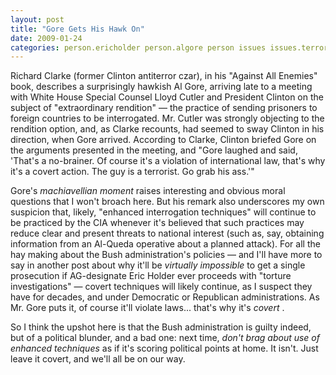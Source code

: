 ```yaml
---
layout: post
title: "Gore Gets His Hawk On"
date: 2009-01-24
categories: person.ericholder person.algore person issues issues.terrorism
---
```


Richard Clarke (former Clinton antiterror czar), in his "Against All Enemies"
book, describes a surprisingly hawkish Al Gore, arriving late to a meeting with
White House Special Counsel Lloyd Cutler and President Clinton on the subject of
"extraordinary rendition" &mdash; the practice of sending prisoners to foreign
countries to be interrogated. Mr. Cutler was strongly objecting to the rendition
option, and, as Clarke recounts, had seemed to sway Clinton in his direction,
when Gore arrived. According to Clarke, Clinton briefed Gore on the arguments
presented in the meeting, and "Gore laughed and said, 'That's a no-brainer. Of
course it's a violation of international law, that's why it's a covert action.
The guy is a terrorist. Go grab his ass.'"

Gore's _machiavellian moment_ raises interesting and obvious moral questions
that I won't broach here. But his remark also underscores my own suspicion that,
likely, "enhanced interrogation techniques" will continue to be practiced by the
CIA whenever it's believed that such practices may reduce clear and present
threats to national interest (such as, say, obtaining information from an
Al-Queda operative about a planned attack). For all the hay making about the
Bush administration's policies &mdash; and I'll have more to say in another post
about why it'll be _virtually impossible_ to get a single prosecution if
AG-designate Eric Holder ever proceeds with "torture investigations" &mdash;
covert techniques will likely continue, as I suspect they have for decades, and
under Democratic or Republican administrations. As Mr. Gore puts it, of course
it'll violate laws... that's why it's _covert_ .

So I think the upshot here is that the Bush administration is guilty indeed, but
of a political blunder, and a bad one: next time, _don't brag about use of
enhanced techniques_ as if it's scoring political points at home. It isn't.
Just leave it covert, and we'll all be on our
way.